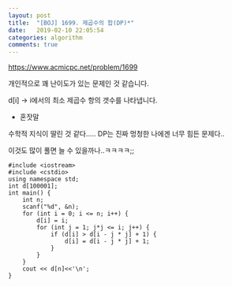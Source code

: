 ```yaml
---
layout: post
title:  "[BOJ] 1699. 제곱수의 합(DP)*"
date:   2019-02-10 22:05:54
categories: algorithm
comments: true
---
```


https://www.acmicpc.net/problem/1699

개인적으로 꽤 난이도가 있는 문제인 것 같습니다.

d[i] -> i에서의 최소 제곱수 항의 갯수를 나타냅니다.





- 혼잣말

수학적 지식이 딸린 것 같다..... DP는 진짜 멍청한 나에겐 너무 힘든 문제다..

이것도 많이 풀면 늘 수 있을까나..ㅋㅋㅋㅋ;;

~~~
#include <iostream>
#include <cstdio>
using namespace std;
int d[100001];
int main() {
	int n;
	scanf("%d", &n);
	for (int i = 0; i <= n; i++) {
		d[i] = i;
		for (int j = 1; j*j <= i; j++) {
			if (d[i] > d[i - j * j] + 1) {
				d[i] = d[i - j * j] + 1;
			}
		}
	}
	cout << d[n]<<'\n';
}
~~~
